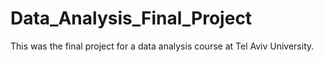 # Data_Analysis_Final_Project
This was the final project for a data analysis course at Tel Aviv University.
